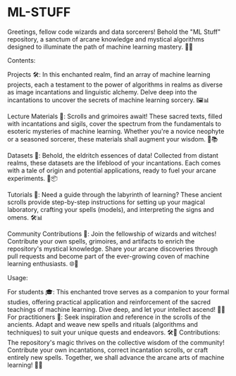 # ML-STUFF
Greetings, fellow code wizards and data sorcerers! Behold the "ML Stuff" repository, a sanctum of arcane knowledge and mystical algorithms designed to illuminate the path of machine learning mastery. 🚀✨

Contents:

Projects 🛠️: In this enchanted realm, find an array of machine learning projects, each a testament to the power of algorithms in realms as diverse as image incantations and linguistic alchemy. Delve deep into the incantations to uncover the secrets of machine learning sorcery. 🖼️📊

Lecture Materials 📖: Scrolls and grimoires await! These sacred texts, filled with incantations and sigils, cover the spectrum from the fundamentals to esoteric mysteries of machine learning. Whether you're a novice neophyte or a seasoned sorcerer, these materials shall augment your wisdom. 📝📚

Datasets 📂: Behold, the eldritch essences of data! Collected from distant realms, these datasets are the lifeblood of your incantations. Each comes with a tale of origin and potential applications, ready to fuel your arcane experiments. 🧩📦

Tutorials 📓: Need a guide through the labyrinth of learning? These ancient scrolls provide step-by-step instructions for setting up your magical laboratory, crafting your spells (models), and interpreting the signs and omens. 🛠️📊

Community Contributions 🤝: Join the fellowship of wizards and witches! Contribute your own spells, grimoires, and artifacts to enrich the repository's mystical knowledge. Share your arcane discoveries through pull requests and become part of the ever-growing coven of machine learning enthusiasts. 🌐🤗

Usage:

For students 🎓: This enchanted trove serves as a companion to your formal studies, offering practical application and reinforcement of the sacred teachings of machine learning. Dive deep, and let your intellect ascend! 🧠💡
For practitioners 💼: Seek inspiration and reference in the scrolls of the ancients. Adapt and weave new spells and rituals (algorithms and techniques) to suit your unique quests and endeavors. 🛠️🔬
Contributions:
The repository's magic thrives on the collective wisdom of the community! Contribute your own incantations, correct incantation scrolls, or craft entirely new spells. Together, we shall advance the arcane arts of machine learning! 🌟🤝


